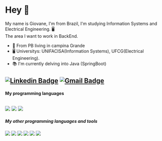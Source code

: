 # Hey 👋

My name is Giovane, I'm from Brazil, I'm studying Information Systems and Electrical Engineering.
 🖥️ <br />
The area I want to work in BackEnd.

- 📍 From PB living in campina Grande
- 🖥️ Universitys: UNIFACISA(Information Systems), UFCG(Electrical Engineering).
- 📚 I'm currently delving into Java (SpringBoot)

[![Linkedin Badge](https://img.shields.io/badge/-Maheus%20Marques-6633cc?style=flat-square&logo=Linkedin&logoColor=white&link=https://www.linkedin.com/in/matheus-marquesdev/)](https://www.linkedin.com/in/matheus-marquesdev/) [![Gmail Badge](https://img.shields.io/badge/-matheusmarquesaraujo53@gmail.com-6633cc?style=flat-square&logo=Gmail&logoColor=white&link=mailto:diego.schell.f@gmail.com)](mailto:matheusmarquesaraujo53@gmail.com)
---
#### My programming languages
<img src="http://img.shields.io/badge/-Java-F89820?style=flat&logo=java&logoColor=white"> <img src="https://img.shields.io/badge/-C%20&%20C++-659ad2?style=flat&logo=c%2B%2B&logoColor=ffffff"> <img src="https://img.shields.io/badge/-Python-black?style=flat&logo=python&logoColor=white"> 
---
##### My other programming languages ​​and tools
<img src="https://img.shields.io/badge/-MySQL-F29111?style=flat&logo=mysql&logoColor=FFFFFF"> <img src="https://img.shields.io/badge/-JavaScript-eed718?style=flat&logo=javascript&logoColor=ffffff"> <img src = "https://img.shields.io/badge/-HTML5-E34F26?style=flat&logo=html5&logoColor=white"> <img src = "https://img.shields.io/badge/-CSS3-1572B6?style=flat&logo=css3&logoColor=white"> <img src="http://img.shields.io/badge/-Git-F1502F?style=flat&logo=git&logoColor=FFFFFF">
<img src="http://img.shields.io/badge/-Github-000000?style=flat&logo=github&logoColor=FFFFFF">







